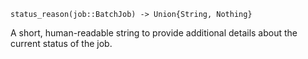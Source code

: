 ```
status_reason(job::BatchJob) -> Union{String, Nothing}
```

A short, human-readable string to provide additional details about the current status of the job.

